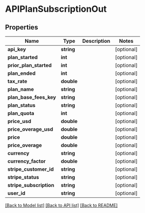 # APIPlanSubscriptionOut

## Properties
Name | Type | Description | Notes
------------ | ------------- | ------------- | -------------
**api_key** | **string** |  | [optional] 
**plan_started** | **int** |  | [optional] 
**prior_plan_started** | **int** |  | [optional] 
**plan_ended** | **int** |  | [optional] 
**tax_rate** | **double** |  | [optional] 
**plan_name** | **string** |  | [optional] 
**plan_base_fees_key** | **string** |  | [optional] 
**plan_status** | **string** |  | [optional] 
**plan_quota** | **int** |  | [optional] 
**price_usd** | **double** |  | [optional] 
**price_overage_usd** | **double** |  | [optional] 
**price** | **double** |  | [optional] 
**price_overage** | **double** |  | [optional] 
**currency** | **string** |  | [optional] 
**currency_factor** | **double** |  | [optional] 
**stripe_customer_id** | **string** |  | [optional] 
**stripe_status** | **string** |  | [optional] 
**stripe_subscription** | **string** |  | [optional] 
**user_id** | **string** |  | [optional] 

[[Back to Model list]](../README.md#documentation-for-models) [[Back to API list]](../README.md#documentation-for-api-endpoints) [[Back to README]](../README.md)


